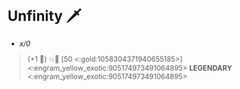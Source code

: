 # **Unfinity** 🗡️  
- *x/0*

> (+1 🔷) 💥🎯 [50 <:gold:1058304371940655185>]
<:engram_yellow_exotic:905174973491064895> __LEGENDARY__ <:engram_yellow_exotic:905174973491064895>
